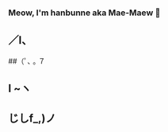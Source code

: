 ### Meow, I'm hanbunne aka Mae-Maew 👋
##  ／l、             
##（ﾟ､ ｡ ７         
##  l  ~ヽ       
##  じしf_,)ノ
<!--
**hanbunne/hanbunne** is a ✨ _special_ ✨ repository because its `README.md` (this file) appears on your GitHub profile.

Here are some ideas to get you started:

- 🔭 I’m currently working on ...
- 🌱 I’m currently learning ...
- 👯 I’m looking to collaborate on ...
- 🤔 I’m looking for help with ...
- 💬 Ask me about ...
- 📫 How to reach me: ...
- 😄 Pronouns: ...
- ⚡ Fun fact: ...
-->
